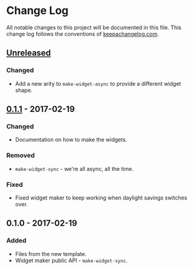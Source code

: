 # Change Log
All notable changes to this project will be documented in this file. This change log follows the conventions of [keepachangelog.com](http://keepachangelog.com/).

## [Unreleased]
### Changed
- Add a new arity to `make-widget-async` to provide a different widget shape.

## [0.1.1] - 2017-02-19
### Changed
- Documentation on how to make the widgets.

### Removed
- `make-widget-sync` - we're all async, all the time.

### Fixed
- Fixed widget maker to keep working when daylight savings switches over.

## 0.1.0 - 2017-02-19
### Added
- Files from the new template.
- Widget maker public API - `make-widget-sync`.

[Unreleased]: https://github.com/your-name/event-api/compare/0.1.1...HEAD
[0.1.1]: https://github.com/your-name/event-api/compare/0.1.0...0.1.1
